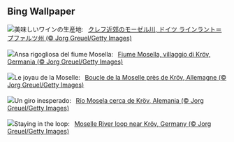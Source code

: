 ## Bing Wallpaper
![](https://www.bing.com/th?id=OHR.MoselleRiver_JA-JP8238195792_UHD.jpg&w=1000)美味しいワインの生産地:&nbsp;&ensp;[クレフ近郊のモーゼル川, ドイツ ラインラント＝プファルツ州 (© Jorg Greuel/Getty Images)](https://www.bing.com/th?id=OHR.MoselleRiver_JA-JP8238195792_UHD.jpg)
<br><br/>
![](https://www.bing.com/th?id=OHR.MoselleRiver_IT-IT6706244041_UHD.jpg&w=1000)Ansa rigogliosa del fiume Mosella:&nbsp;&ensp;[Fiume Mosella, villaggio di Kröv, Germania (© Jorg Greuel/Getty Images)](https://www.bing.com/th?id=OHR.MoselleRiver_IT-IT6706244041_UHD.jpg)
<br><br/>
![](https://www.bing.com/th?id=OHR.MoselleRiver_FR-FR3280555983_UHD.jpg&w=1000)Le joyau de la Moselle:&nbsp;&ensp;[Boucle de la Moselle près de Kröv, Allemagne (© Jorg Greuel/Getty Images)](https://www.bing.com/th?id=OHR.MoselleRiver_FR-FR3280555983_UHD.jpg)
<br><br/>
![](https://www.bing.com/th?id=OHR.MoselleRiver_ES-ES1849044494_UHD.jpg&w=1000)Un giro inesperado:&nbsp;&ensp;[Río Mosela cerca de Kröv, Alemania (© Jorg Greuel/Getty Images)](https://www.bing.com/th?id=OHR.MoselleRiver_ES-ES1849044494_UHD.jpg)
<br><br/>
![](https://www.bing.com/th?id=OHR.MoselleRiver_EN-GB3282583215_UHD.jpg&w=1000)Staying in the loop:&nbsp;&ensp;[Moselle River loop near Kröv, Germany (© Jorg Greuel/Getty Images)](https://www.bing.com/th?id=OHR.MoselleRiver_EN-GB3282583215_UHD.jpg)
<br><br/>
